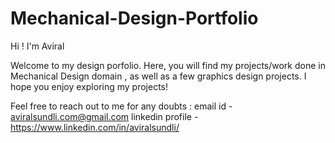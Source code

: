 # Mechanical-Design-Portfolio
Hi ! I'm Aviral 

Welcome to my design porfolio. Here, you will find my projects/work done in Mechanical Design domain , as well as a few graphics design projects.
I hope you enjoy exploring my projects!

Feel free to reach out to me for any doubts :
email id - aviralsundli.com@gmail.com 
linkedin profile - https://www.linkedin.com/in/aviralsundli/
